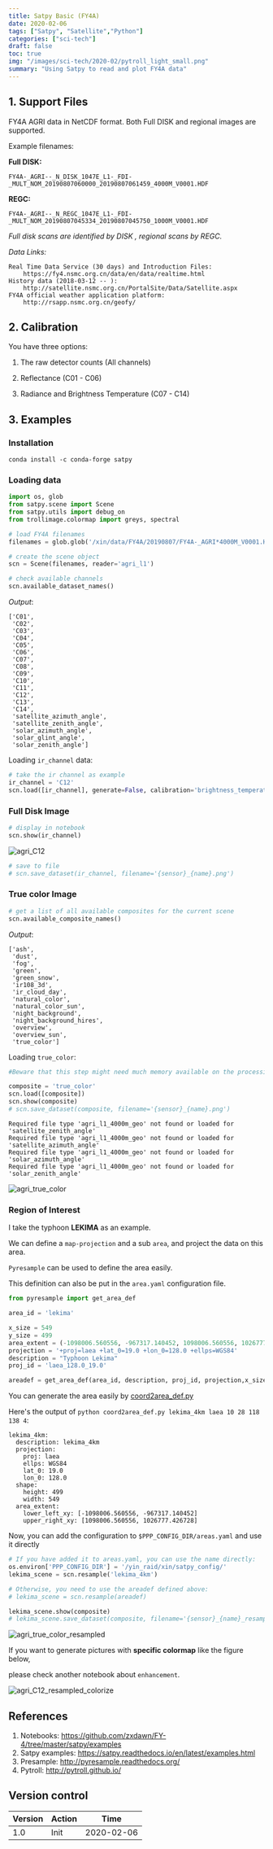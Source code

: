 ```yaml
---
title: Satpy Basic (FY4A)
date: 2020-02-06
tags: ["Satpy", "Satellite","Python"]
categories: ["sci-tech"]
draft: false
toc: true
img: "/images/sci-tech/2020-02/pytroll_light_small.png"
summary: "Using Satpy to read and plot FY4A data"
---
```


## 1. Support Files

FY4A AGRI data in NetCDF format. Both Full DISK and regional images are supported.

Example filenames:

**Full DISK:**

    FY4A-_AGRI--_N_DISK_1047E_L1-_FDI-_MULT_NOM_20190807060000_20190807061459_4000M_V0001.HDF

**REGC:**

    FY4A-_AGRI--_N_REGC_1047E_L1-_FDI-_MULT_NOM_20190807045334_20190807045750_1000M_V0001.HDF

*Full disk scans are identified by DISK , regional scans by REGC.*

*Data Links:*

    Real Time Data Service (30 days) and Introduction Files:
        https://fy4.nsmc.org.cn/data/en/data/realtime.html
    History data (2018-03-12 -- ):
        http://satellite.nsmc.org.cn/PortalSite/Data/Satellite.aspx
    FY4A official weather application platform:
        http://rsapp.nsmc.org.cn/geofy/

## 2. Calibration

You have three options:

1. The raw detector counts (All channels)

2. Reflectance (C01 - C06)

3. Radiance and Brightness Temperature (C07 - C14)

## 3. Examples

### Installation

```
conda install -c conda-forge satpy
```

### Loading data


```python
import os, glob
from satpy.scene import Scene
from satpy.utils import debug_on
from trollimage.colormap import greys, spectral
```


```python
# load FY4A filenames
filenames = glob.glob('/xin/data/FY4A/20190807/FY4A-_AGRI*4000M_V0001.HDF')

# create the scene object
scn = Scene(filenames, reader='agri_l1')

# check available channels
scn.available_dataset_names()
```

*Output*:


    ['C01',
     'C02',
     'C03',
     'C04',
     'C05',
     'C06',
     'C07',
     'C08',
     'C09',
     'C10',
     'C11',
     'C12',
     'C13',
     'C14',
     'satellite_azimuth_angle',
     'satellite_zenith_angle',
     'solar_azimuth_angle',
     'solar_glint_angle',
     'solar_zenith_angle']

Loading `ir_channel` data:


```python
# take the ir channel as example
ir_channel = 'C12'
scn.load([ir_channel], generate=False, calibration='brightness_temperature')
```

### Full Disk Image


```python
# display in notebook
scn.show(ir_channel)
```

![agri_C12](/images/sci-tech/2020-02/agri_C12.png)


```python
# save to file
# scn.save_dataset(ir_channel, filename='{sensor}_{name}.png')
```

### True color Image


```python
# get a list of all available composites for the current scene
scn.available_composite_names()
```

*Output*:

    ['ash',
     'dust',
     'fog',
     'green',
     'green_snow',
     'ir108_3d',
     'ir_cloud_day',
     'natural_color',
     'natural_color_sun',
     'night_background',
     'night_background_hires',
     'overview',
     'overview_sun',
     'true_color']

Loading `true_color`:


```python
#Beware that this step might need much memory available on the processing machine (depending on the number of cpu cores)

composite = 'true_color'
scn.load([composite])
scn.show(composite)
# scn.save_dataset(composite, filename='{sensor}_{name}.png')
```

    Required file type 'agri_l1_4000m_geo' not found or loaded for 'satellite_zenith_angle'
    Required file type 'agri_l1_4000m_geo' not found or loaded for 'satellite_azimuth_angle'
    Required file type 'agri_l1_4000m_geo' not found or loaded for 'solar_azimuth_angle'
    Required file type 'agri_l1_4000m_geo' not found or loaded for 'solar_zenith_angle'

![agri_true_color](/images/sci-tech/2020-02/agri_true_color.png)

### Region of Interest

I take the typhoon **LEKIMA** as an example.

We can define a `map-projection` and a sub `area`, and project the data on this area.

`Pyresample` can be used to define the area easily.

This definition can also be put in the `area.yaml` configuration file.


```python
from pyresample import get_area_def

area_id = 'lekima'

x_size = 549
y_size = 499
area_extent = (-1098006.560556, -967317.140452, 1098006.560556, 1026777.426728)
projection = '+proj=laea +lat_0=19.0 +lon_0=128.0 +ellps=WGS84'
description = "Typhoon Lekima"
proj_id = 'laea_128.0_19.0'

areadef = get_area_def(area_id, description, proj_id, projection,x_size, y_size, area_extent)
```

You can generate the area easily by [coord2area_def.py](https://github.com/pytroll/satpy/blob/master/utils/coord2area_def.py)

Here's the output of `python coord2area_def.py lekima_4km laea 10 28 118 138 4`:

```
lekima_4km:
  description: lekima_4km
  projection:
    proj: laea
    ellps: WGS84
    lat_0: 19.0
    lon_0: 128.0
  shape:
    height: 499
    width: 549
  area_extent:
    lower_left_xy: [-1098006.560556, -967317.140452]
    upper_right_xy: [1098006.560556, 1026777.426728]
```

Now, you can add the configuration to `$PPP_CONFIG_DIR/areas.yaml` and use it directly


```python
# If you have added it to areas.yaml, you can use the name directly:
os.environ['PPP_CONFIG_DIR'] = '/yin_raid/xin/satpy_config/'
lekima_scene = scn.resample('lekima_4km')

# Otherwise, you need to use the areadef defined above:
# lekima_scene = scn.resample(areadef)
```


```python
lekima_scene.show(composite)
# lekima_scene.save_dataset(composite, filename='{sensor}_{name}_resampled.png')
```

![agri_true_color_resampled](/images/sci-tech/2020-02/agri_true_color_resampled.png)

If you want to generate pictures with **specific colormap** like the figure below,

please check another notebook about `enhancement`.

![agri_C12_resampled_colorize](/images/sci-tech/2020-02/agri_C12_resampled_colorize.png)


## References

1. Notebooks: https://github.com/zxdawn/FY-4/tree/master/satpy/examples
2. Satpy examples: https://satpy.readthedocs.io/en/latest/examples.html
3. Presample: http://pyresample.readthedocs.org/
4. Pytroll: http://pytroll.github.io/

## Version control

| Version | Action | Time       |
| ------- | ------ | ---------- |
| 1.0     | Init   | 2020-02-06 |
